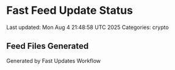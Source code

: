 # Fast Feed Update Status
Last updated: Mon Aug  4 21:48:58 UTC 2025
Categories: crypto

## Feed Files Generated

Generated by Fast Updates Workflow
